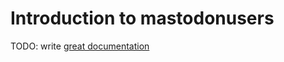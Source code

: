 # Introduction to mastodonusers

TODO: write [great documentation](http://jacobian.org/writing/what-to-write/)
